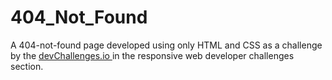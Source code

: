 # 404_Not_Found
A 404-not-found page developed using only HTML and CSS as a challenge by the <a href="https://devchallenges.io/">devChallenges.io </a> in the responsive web developer challenges section.

